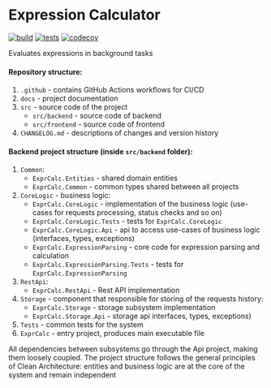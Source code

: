 # Expression Calculator
[![build](https://github.com/ikjob/expr-calc/actions/workflows/build.yaml/badge.svg)](https://github.com/ikjob/expr-calc/actions/workflows/build.yaml)
[![tests](https://github.com/ikjob/expr-calc/actions/workflows/test.yaml/badge.svg)](https://github.com/ikjob/expr-calc/actions/workflows/test.yaml)
[![codecov](https://codecov.io/github/ikjob/expr-calc/graph/badge.svg?token=6UM2YH20NZ)](https://codecov.io/github/ikjob/expr-calc)

Evaluates expressions in background tasks

#### Repository structure:
1. `.github` - contains GitHub Actions workflows for CI/CD
2. `docs` - project documentation
3. `src` - source code of the project
   - `src/backend` - source code of backend
   - `src/frontend` - source code of frontend
4. `CHANGELOG.md` - descriptions of changes and version history


#### Backend project structure (inside `src/backend` folder):
1. `Common`:
   - `ExprCalc.Entities` - shared domain entities
   - `ExprCalc.Common` - common types shared between all projects
2. `CoreLogic` - business logic:
   - `ExprCalc.CoreLogic` - implementation of the business logic (use-cases for requests processing, status checks and so on)
   - `ExprCalc.CoreLogic.Tests` - tests for `ExprCalc.CoreLogic`
   - `ExprCalc.CoreLogic.Api` - api to access use-cases of business logic (interfaces, types, exceptions)
   - `ExprCalc.ExpressionParsing` - core code for expression parsing and calculation
   - `ExprCalc.ExpressionParsing.Tests` - tests for `ExprCalc.ExpressionParsing`
3. `RestApi`:
   - `ExprCalc.RestApi` - Rest API implementation
4. `Storage` - component that responsible for storing of the requests history:
   - `ExprCalc.Storage` - storage subsystem implementation
   - `ExprCalc.Storage.Api` - storage api interfaces, types, exceptions)
5. `Tests` - common tests for the system
6. `ExprCalc` - entry project, produces main executable file


All dependencies between subsystems go through the Api project, making them loosely coupled. The project structure follows the general principles of Clean Architecture: entities and business logic are at the core of the system and remain independent